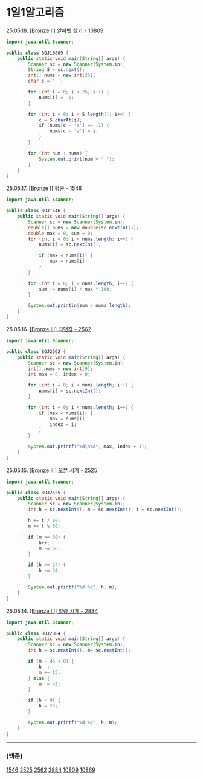 # 1일1알고리즘

25.05.18. [\[Bronze Ⅱ\] 알파벳 찾기 - 10809](./Baekjoon/Bronze/10809.%20알파벳%20찾기)

```java
import java.util.Scanner;

public class BOJ10809 {
    public static void main(String[] args) {
        Scanner sc = new Scanner(System.in);
        String S = sc.next();
        int[] nums = new int[26];
        char c = ' ';

        for (int i = 0; i < 26; i++) {
            nums[i] = -1;
        }

        for (int i = 0; i < S.length(); i++) {
            c = S.charAt(i);
            if (nums[c - 'a'] == -1) {
                nums[c - 'a'] = i;
            }
        }

        for (int num : nums) {
            System.out.print(num + " ");
        }
    }
}
```

25.05.17. [\[Bronze Ⅰ\] 평균 - 1546](./Baekjoon/Bronze/1546.%20평균)

```java
import java.util.Scanner;

public class BOJ1546 {
    public static void main(String[] args) {
        Scanner sc = new Scanner(System.in);
        double[] nums = new double[sc.nextInt()];
        double max = 0, sum = 0;
        for (int i = 0; i < nums.length; i++) {
            nums[i] = sc.nextInt();

            if (max < nums[i]) {
                max = nums[i];
            }
        }

        for (int i = 0; i < nums.length; i++) {
            sum += nums[i] / max * 100;
        }

        System.out.println(sum / nums.length);
    }
}
```

25.05.16. [\[Bronze Ⅲ\] 최댓값 - 2562](./Baekjoon/Bronze/2562.%20최댓값)

```java
import java.util.Scanner;

public class BOJ2562 {
    public static void main(String[] args) {
        Scanner sc = new Scanner(System.in);
        int[] nums = new int[9];
        int max = 0, index = 0;

        for (int i = 0; i < nums.length; i++) {
            nums[i] = sc.nextInt();
        }

        for (int i = 0; i < nums.length; i++) {
            if (max < nums[i]) {
                max = nums[i];
                index = i;
            }
        }

        System.out.printf("%d\n%d", max, index + 1);
    }
}
```

25.05.15. [\[Bronze Ⅲ\] 오븐 시계 - 2525](./Baekjoon/Bronze/2525.%20오븐%20시계)

```java
import java.util.Scanner;

public class BOJ2525 {
	public static void main(String[] args) {
		Scanner sc = new Scanner(System.in);
		int h = sc.nextInt(), m = sc.nextInt(), t = sc.nextInt();

		h += t / 60;
		m += t % 60;

		if (m >= 60) {
			h++;
			m -= 60;
		}

		if (h >= 24) {
			h -= 24;
		}

		System.out.printf("%d %d", h, m);
	}
}
```

25.05.14. [\[Bronze Ⅲ\] 알람 시계 - 2884](./Baekjoon/Bronze/2884.%20알람%20시계)

```java
import java.util.Scanner;

public class BOJ2884 {
	public static void main(String[] args) {
		Scanner sc = new Scanner(System.in);
		int h = sc.nextInt(), m= sc.nextInt();

		if (m - 45 < 0) {
			h--;
			m += 15;
		} else {
			m -= 45;
		}

		if (h < 0) {
			h = 23;
		}

		System.out.printf("%d %d", h, m);
	}
}
```

---

### [백준]

[1546](./Baekjoon/Bronze/1546.%20평균)
[2525](./Baekjoon/Bronze/2525.%20오븐%20시계)
[2562](./Baekjoon/Bronze/2562.%20최댓값)
[2884](./Baekjoon/Bronze/2884.%20알람%20시계)
[10809](./Baekjoon/Bronze/10809.%20알파벳%20찾기)
[10869](./Baekjoon/Bronze/10869.%20사칙연산)
